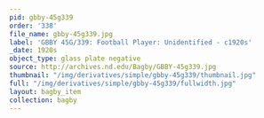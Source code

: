 ```yaml
---
pid: gbby-45g339
order: '338'
file_name: gbby-45g339.jpg
label: 'GBBY 45G/339: Football Player: Unidentified - c1920s'
_date: 1920s
object_type: glass plate negative
source: http://archives.nd.edu/Bagby/GBBY-45g339.jpg
thumbnail: "/img/derivatives/simple/gbby-45g339/thumbnail.jpg"
full: "/img/derivatives/simple/gbby-45g339/fullwidth.jpg"
layout: bagby_item
collection: bagby
---
```

